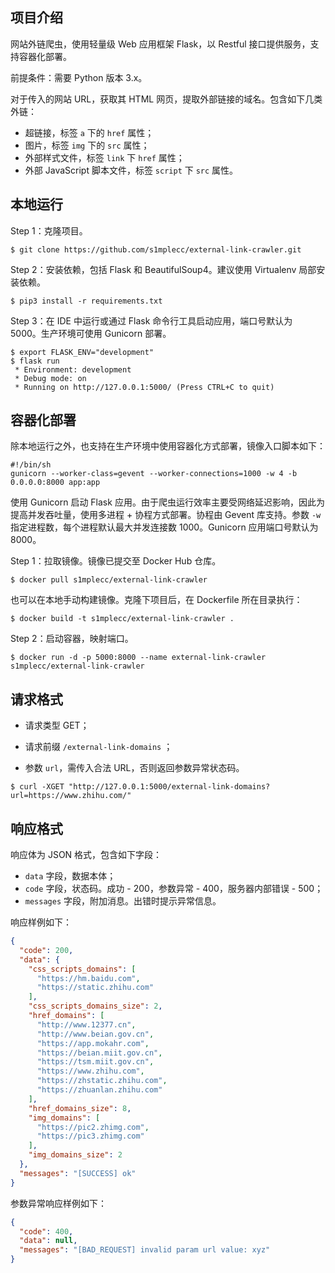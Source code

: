 ## 项目介绍

网站外链爬虫，使用轻量级 Web 应用框架 Flask，以 Restful 接口提供服务，支持容器化部署。

前提条件：需要 Python 版本 3.x。

对于传入的网站 URL，获取其 HTML 网页，提取外部链接的域名。包含如下几类外链：

- 超链接，标签 `a` 下的 `href` 属性；
- 图片，标签 `img` 下的 `src` 属性；
- 外部样式文件，标签 `link` 下  `href` 属性；
- 外部 JavaScript 脚本文件，标签 `script` 下  `src` 属性。

## 本地运行

Step 1：克隆项目。

```shell
$ git clone https://github.com/s1mplecc/external-link-crawler.git
```

Step 2：安装依赖，包括 Flask 和 BeautifulSoup4。建议使用 Virtualenv 局部安装依赖。

```shell
$ pip3 install -r requirements.txt 
```

Step 3：在 IDE 中运行或通过 Flask 命令行工具启动应用，端口号默认为 5000。生产环境可使用 Gunicorn 部署。

```shell
$ export FLASK_ENV="development"
$ flask run
 * Environment: development
 * Debug mode: on
 * Running on http://127.0.0.1:5000/ (Press CTRL+C to quit)
```

## 容器化部署

除本地运行之外，也支持在生产环境中使用容器化方式部署，镜像入口脚本如下：

```shell
#!/bin/sh
gunicorn --worker-class=gevent --worker-connections=1000 -w 4 -b 0.0.0.0:8000 app:app
```

使用 Gunicorn 启动 Flask 应用。由于爬虫运行效率主要受网络延迟影响，因此为提高并发吞吐量，使用多进程 + 协程方式部署。协程由 Gevent 库支持。参数 `-w` 指定进程数，每个进程默认最大并发连接数
1000。Gunicorn 应用端口号默认为 8000。

Step 1：拉取镜像。镜像已提交至 Docker Hub 仓库。

```shell
$ docker pull s1mplecc/external-link-crawler
```

也可以在本地手动构建镜像。克隆下项目后，在 Dockerfile 所在目录执行：

```shell
$ docker build -t s1mplecc/external-link-crawler .
```

Step 2：启动容器，映射端口。

```shell
$ docker run -d -p 5000:8000 --name external-link-crawler s1mplecc/external-link-crawler
```

## 请求格式

- 请求类型 GET；

- 请求前缀 `/external-link-domains` ；

- 参数 `url`，需传入合法 URL，否则返回参数异常状态码。

```shell
$ curl -XGET "http://127.0.0.1:5000/external-link-domains?url=https://www.zhihu.com/"
```

## 响应格式

响应体为 JSON 格式，包含如下字段：

- `data` 字段，数据本体；
- `code` 字段，状态码。成功 - 200，参数异常 - 400，服务器内部错误 - 500；
- `messages` 字段，附加消息。出错时提示异常信息。

响应样例如下：

```json
{
  "code": 200,
  "data": {
    "css_scripts_domains": [
      "https://hm.baidu.com",
      "https://static.zhihu.com"
    ],
    "css_scripts_domains_size": 2,
    "href_domains": [
      "http://www.12377.cn",
      "http://www.beian.gov.cn",
      "https://app.mokahr.com",
      "https://beian.miit.gov.cn",
      "https://tsm.miit.gov.cn",
      "https://www.zhihu.com",
      "https://zhstatic.zhihu.com",
      "https://zhuanlan.zhihu.com"
    ],
    "href_domains_size": 8,
    "img_domains": [
      "https://pic2.zhimg.com",
      "https://pic3.zhimg.com"
    ],
    "img_domains_size": 2
  },
  "messages": "[SUCCESS] ok"
}
```

参数异常响应样例如下：

```json
{
  "code": 400,
  "data": null,
  "messages": "[BAD_REQUEST] invalid param url value: xyz"
}
```
